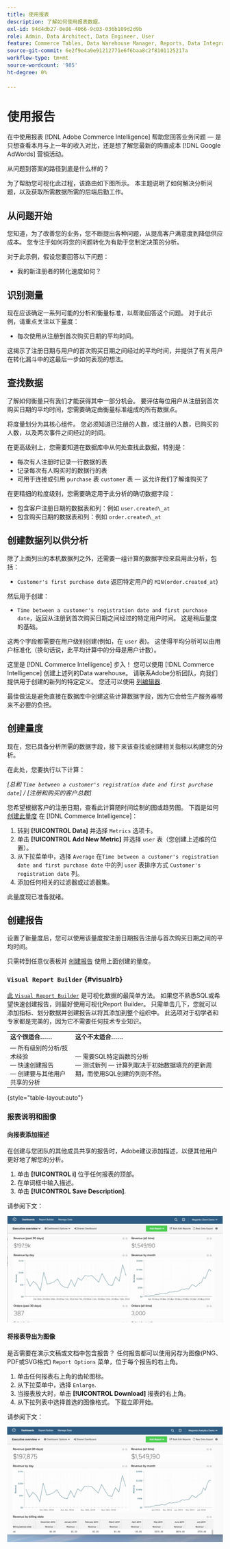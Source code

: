 ```yaml
---
title: 使用报表
description: 了解如何使用报表数据。
exl-id: 94d4db27-0e06-4066-9c03-036b109d2d9b
role: Admin, Data Architect, Data Engineer, User
feature: Commerce Tables, Data Warehouse Manager, Reports, Data Integration
source-git-commit: 6e2f9e4a9e91212771e6f6baa8c2f8101125217a
workflow-type: tm+mt
source-wordcount: '985'
ht-degree: 0%

---
```


# 使用报告

在中使用报表 [!DNL Adobe Commerce Intelligence] 帮助您回答业务问题 — 是只想查看本月与上一年的收入对比，还是想了解您最新的购置成本 [!DNL Google AdWords] 营销活动。

从问题到答案的路径到底是什么样的？

为了帮助您可视化此过程，该路由如下图所示。 本主题说明了如何解决分析问题，以及获取所需数据所需的后端后勤工作。

## 从问题开始

您知道，为了改善您的业务，您不断提出各种问题，从提高客户满意度到降低供应成本。 您专注于如何将您的问题转化为有助于您制定决策的分析。

对于此示例，假设您要回答以下问题：

* 我的新注册者的转化速度如何？

## 识别测量

现在应该确定一系列可能的分析和衡量标准，以帮助回答这个问题。 对于此示例，请重点关注以下量度：

* 每次使用从注册到首次购买日期的平均时间。

这揭示了注册日期与用户的首次购买日期之间经过的平均时间，并提供了有关用户在转化漏斗中的这最后一步如何表现的想法。

## 查找数据

了解如何衡量只有我们才能获得其中一部分机会。 要评估每位用户从注册到首次购买日期的平均时间，您需要确定由衡量标准组成的所有数据点。

将度量划分为其核心组件。 您必须知道已注册的人数，或注册的人数，已购买的人数，以及两次事件之间经过的时间。

在更高级别上，您需要知道在数据库中从何处查找此数据，特别是：

* 每次有人注册时记录一行数据的表
* 记录每次有人购买时的数据行的表
* 可用于连接或引用 `purchase` 表 `customer` 表 — 这允许我们了解谁购买了

在更精细的粒度级别，您需要确定用于此分析的确切数据字段：

* 包含客户注册日期的数据表和列：例如 `user.created\_at`
* 包含购买日期的数据表和列：例如 `order.created\_at`

## 创建数据列以供分析

除了上面列出的本机数据列之外，还需要一组计算的数据字段来启用此分析，包括：

* `Customer's first purchase date` 返回特定用户的 `MIN(order.created_at`)

然后用于创建：

* `Time between a customer's registration date and first purchase date`，返回从注册到首次购买日期之间经过的特定用户时间。 这是稍后量度的基础。

这两个字段都需要在用户级别创建(例如，在 `user` 表)。 这使得平均分析可以由用户标准化（换句话说，此平均计算中的分母是用户计数）。

这里是 [!DNL Commerce Intelligence] 步入！ 您可以使用 [!DNL Commerce Intelligence] 创建上述列的Data warehouse。 请联系Adobe分析团队，向我们提供用于创建的新列的特定定义。 您还可以使用 [列编辑器](../../data-analyst/data-warehouse-mgr/creating-calculated-columns.md).

最佳做法是避免直接在数据库中创建这些计算数据字段，因为它会给生产服务器带来不必要的负担。

## 创建量度

现在，您已具备分析所需的数据字段，接下来该查找或创建相关指标以构建您的分析。

在此处，您要执行以下计算：


_[总和 `Time between a customer's registration date and first purchase date`] / [注册和购买的客户总数]_

您希望根据客户的注册日期，查看此计算随时间绘制的图或趋势图。 下面是如何 [创建此量度](../../data-user/reports/ess-manage-data-metrics.md) 在 [!DNL Commerce Intelligence]：

1. 转到 **[!UICONTROL Data]** 并选择 `Metrics` 选项卡。
1. 单击 **[!UICONTROL Add New Metric]** 并选择 `user` 表（您创建上述维的位置）。
1. 从下拉菜单中，选择 `Average` 在`Time between a customer's registration date and first purchase date` 中的列 `user` 表排序方式 `Customer's registration date`  列。
1. 添加任何相关的过滤器或过滤器集。

此量度现已准备就绪。

## 创建报告

设置了新量度后，您可以使用该量度按注册日期报告注册与首次购买日期之间的平均时间。

只需转到任意仪表板并 [创建报告](../../data-user/reports/ess-manage-data-metrics.md) 使用上面创建的量度。

### `Visual Report Builder` {#visualrb}

[此 `Visual Report Builder`](../../data-user/reports/ess-rpt-build-visual.md) 是可视化数据的最简单方法。 如果您不熟悉SQL或希望快速创建报告，则最好使用可视化Report Builder。 只需单击几下，您就可以添加指标、划分数据并创建报告以将其添加到整个组织中。 此选项对于初学者和专家都是完美的，因为它不需要任何技术专业知识。

|  |  |
|--- |--- |
| **这个很适合……** | **这个不太适合……** |
|  — 所有级别的分析/技术经验<br> — 快速创建报告<br> — 创建要与其他用户共享的分析 |  — 需要SQL特定函数的分析<br> — 测试新列 — 计算列取决于初始数据填充的更新周期，而使用SQL创建的列则不然。 |

{style="table-layout:auto"}

### 报表说明和图像

#### 向报表添加描述

在创建与您团队的其他成员共享的报告时，Adobe建议添加描述，以便其他用户更好地了解您的分析。

1. 单击 **[!UICONTROL i]** 位于任何报表的顶部。
1. 在单词框中输入描述。
1. 单击 **[!UICONTROL Save Description]**.

请参阅下文：

![图表描述](../../assets/Chart_Description.gif)

#### 将报表导出为图像

是否需要在演示文稿或文档中包含报告？ 任何报告都可以使用另存为图像(PNG、PDF或SVG格式) `Report Options` 菜单，位于每个报告的右上角。

1. 单击任何报表右上角的齿轮图标。
1. 从下拉菜单中，选择 `Enlarge`.
1. 当报表放大时，单击 **[!UICONTROL Download]** 报表的右上角。
1. 从下拉列表中选择首选的图像格式。 下载立即开始。

请参阅下文：

![](../../assets/exp-rep-as-image.gif)
